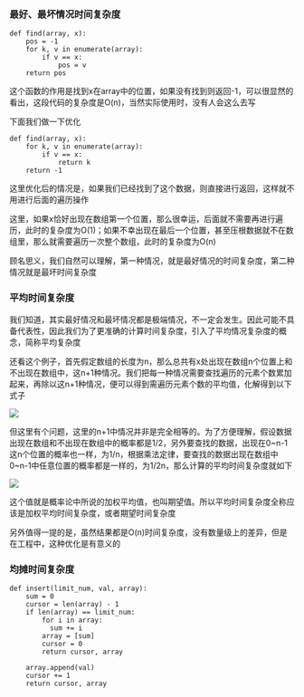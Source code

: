 
### 最好、最坏情况时间复杂度

```
def find(array, x):
    pos = -1
    for k, v in enumerate(array):
        if v == x:
            pos = v
    return pos
```

这个函数的作用是找到x在array中的位置，如果没有找到则返回-1，可以很显然的看出，这段代码的复杂度是O(n)，当然实际使用时，没有人会这么去写

下面我们做一下优化
```
def find(array, x):
    for k, v in enumerate(array):
        if v == x:
            return k
    return -1
```

这里优化后的情况是，如果我们已经找到了这个数据，则直接进行返回，这样就不用进行后面的遍历操作

这里，如果x恰好出现在数组第一个位置，那么很幸运，后面就不需要再进行遍历，此时的复杂度为O(1)；如果不幸出现在最后一个位置，甚至压根数据就不在数组里，那么就需要遍历一次整个数组，此时的复杂度为O(n)

顾名思义，我们自然可以理解，第一种情况，就是最好情况的时间复杂度，第二种情况就是最坏时间复杂度

### 平均时间复杂度

我们知道，其实最好情况和最坏情况都是极端情况，不一定会发生。因此可能不具备代表性，因此我们为了更准确的计算时间复杂度，引入了平均情况复杂度的概念，简称平均复杂度

还看这个例子，首先假定数组的长度为n，那么总共有x处出现在数组n个位置上和不出现在数组中，这n+1种情况。我们把每一种情况需要查找遍历的元素个数累加起来，再除以这n+1种情况，便可以得到需遍历元素个数的平均值，化解得到以下式子

![][image-1]

但这里有个问题，这里的n+1中情况并非是完全相等的。为了方便理解，假设数据出现在数组和不出现在数组中的概率都是1/2，另外要查找的数据，出现在0\~n-1这n个位置的概率也一样，为1/n，根据乘法定律，要查找的数据出现在数组中0\~n-1中任意位置的概率都是一样的，为1/2n，那么计算的平均时间复杂度就如下

![][image-2]

这个值就是概率论中所说的加权平均值，也叫期望值。所以平均时间复杂度全称应该是加权平均时间复杂度，或者期望时间复杂度


另外值得一提的是，虽然结果都是O(n)时间复杂度，没有数量级上的差异，但是在工程中，这种优化是有意义的

### 均摊时间复杂度

```
def insert(limit_num, val, array):
    sum = 0
    cursor = len(array) - 1
    if len(array) == limit_num:
        for i in array:
          sum += i
        array = [sum]
        cursor = 0
        return cursor, array

    array.append(val)
    cursor += 1
    return cursor, array
```

[image-1]:	https://github.com/hacksman/learning/blob/master/picture/pingjun_1.jpg
[image-2]:	https://github.com/hacksman/learning/blob/master/picture/pingjun_2.jpg